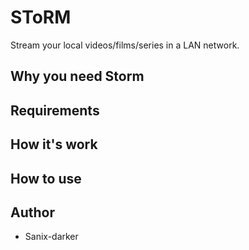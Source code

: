 # SToRM

Stream your local videos/films/series in a LAN network.

## Why you need Storm


## Requirements


## How it's work


## How to use


## Author

- Sanix-darker